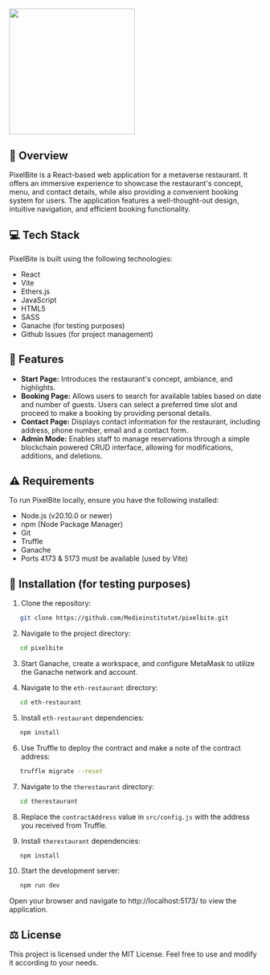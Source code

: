 # <img src = "https://i.imgur.com/nZOwpXA.png" width = 250px>

## 👋 Overview
PixelBite is a React-based web application for a metaverse restaurant. It offers an immersive experience to showcase the restaurant's concept, menu, and contact details, while also providing a convenient booking system for users. The application features a well-thought-out design, intuitive navigation, and efficient booking functionality.

## 💻 Tech Stack
PixelBite is built using the following technologies:

- React
- Vite
- Ethers.js
- JavaScript
- HTML5
- SASS
- Ganache (for testing purposes)
- Github Issues (for project management)

## 🌟 Features
- **Start Page:** Introduces the restaurant's concept, ambiance, and highlights.
- **Booking Page:** Allows users to search for available tables based on date and number of guests. Users can select a preferred time slot and proceed to make a booking by providing personal details.
- **Contact Page:** Displays contact information for the restaurant, including address, phone number, email and a contact form.
- **Admin Mode:** Enables staff to manage reservations through a simple blockchain powered CRUD interface, allowing for modifications, additions, and deletions.

## ⚠️ Requirements
To run PixelBite locally, ensure you have the following installed:

- Node.js (v20.10.0 or newer)
- npm (Node Package Manager)
- Git
- Truffle
- Ganache
- Ports 4173 & 5173 must be available (used by Vite)

## 🚀 Installation (for testing purposes)
1. Clone the repository:
```bash
   git clone https://github.com/Medieinstitutet/pixelbite.git
```
2. Navigate to the project directory:
```bash
   cd pixelbite
```
3. Start Ganache, create a workspace, and configure MetaMask to utilize the Ganache network and account.

4. Navigate to the `eth-restaurant` directory:
```bash
   cd eth-restaurant
```
5. Install `eth-restaurant` dependencies:
```bash
   npm install
```

6. Use Truffle to deploy the contract and make a note of the contract address:
```bash
   truffle migrate --reset
```

7. Navigate to the `therestaurant` directory:
```bash
   cd therestaurant
```

8. Replace the `contractAddress` value in `src/config.js` with the address you received from Truffle.

9. Install `therestaurant` dependencies:
```bash
   npm install
```

10. Start the development server:
```bash
   npm run dev
```
Open your browser and navigate to http://localhost:5173/ to view the application.

## ⚖️ License
This project is licensed under the MIT License. Feel free to use and modify it according to your needs.